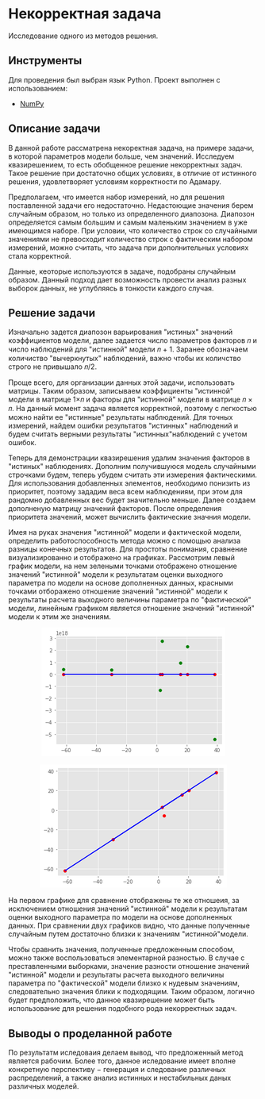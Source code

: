 # Некорректная задача 
Исследование одного из методов решения.

## Инструменты
Для проведения был выбран язык Python. Проект выполнен с использованием:

- [NumPy](https://numpy.org/doc/)

## Описание задачи
В данной работе рассматрена некоректная задача, на примере задачи, в которой параметров модели больше, чем значений. Исследуем квазирешением, то есть обобщенное решение некорректных задач. Такое решение при достаточно общих условиях, в отличие от истинного решения, удовлетворяет условиям корректности по Адамару.

Предполагаем, что имеется набор измерений, но для решения поставленной задачи его недостаточно. Недастоющие значения берем случайным образом, но только из определенного диапозона. Диапозон определяется самым большим и самым маленьким значением в уже имеющимся наборе. При условии, что количество строк со случайными значениями не превосходит количество строк с фактическим набором измерений, можно считать, что задача при дополнительных условиях стала корректной.

Данные, кеоторые используются в задаче, подобраны случайным образом. Данный подход дает возможность провести анализ разных выборок данных, не углубляясь в тонкости каждого случая.

## Решение задачи
Изначально задется диапозон варьирования "истиных" значений коэффициентов модели, далее задается число параметров факторов 𝑛 и число наблюдений для "истинной" модели 𝑛 + 1. Заранее обозначаем количиство "вычеркнутых" наблюдений, важно чтобы их количство строго не привышало 𝑛/2. 

Проще всего, для организации данных этой задачи, использовать матрицы. Таким образом, записываем коэффициенты "истинной" модели в матрице 1×𝑛 и факторы для "истинной" модели в матрице 𝑛 × 𝑛. На данный момент задача является корректной, поэтому с легкостью можно найти ее "истинные" результаты наблюдений. Для точных измерений, найдем ошибки результатов "истинных" наблюдений и будем считать верными результаты "истинных"наблюдений с учетом ошибок. 

Теперь для демонстрации квазирешения удалим значения факторов в "истиных" наблюдениях. Дополним получившуюся модель случайными строчками будем, теперь убудем считать эти измерения фактическими. Для использования добавленных элементов, необходимо понизить из приоритет, поэтому зададим веса всем наблюдениям, при этом для рандомно добавленных вес будет значительно меньше. Далее создаем дополненую матрицу значений факторов. После определения приоритета значений, может вычислить фактические значния модели.

Имея на руках значения "истинной" модели и фактической модели, определить работоспособность метода можно с помощью анализа разницы конечных результатов. Для простоты понимания, сравнение визуализированно и отображено на графиках. Рассмотрим левый график модели, на нем зелеными точками отображено отношение значений "истинной" модели к результатам оценки выходного параметра по модели на основе дополненных данных, красными точками отборажено отношение значений "истинной" модели к результаты расчета выходного величины параметра по "фактической" модели, линейным графиком является отношение значений "истинной" модели к этим же значениям.

<p align="center">
  <img src="https://github.com/cyber-baron/ill-posed-problem/blob/main/graphics/example%201.1.png" alt="example 1.1"/>
</p>

<p align="center">
  <img src="https://github.com/cyber-baron/ill-posed-problem/blob/main/graphics/example%201.2.png" alt="example 1.2"/>
</p>
  
На первом графике для сравнение отображены те же отношеия, за исключением отношения значений "истинной" модели к результатам оценки выходного параметра по модели на основе дополненных данных. При сравнении двух графиков видно, что данные полученные случайным путем достаточно близки к значениям "истинной"модели.

Чтобы сравнить значения, полученные предложенным способом, можно также воспользоваться элементарной разностью. В случае с преставленными выборками, значение разности отношение значений "истинной" модели и результаты расчета выходного величины параметра по "фактической" модели близко к нудевым значениям, следовательно значения блики к подходящим. Таким образом, логично будет предположить, что данное квазирешение может быть использование для решения подобного рода некорректных задач.

## Выводы о проделанной работе
По результатм иследоваия делаем вывод, что предложенный метод является рабочим. Более того, данное иследование имеет вполне конкретную перспективу − генерация и следование различных распределений, а также анализ истинных и нестабильных даных различных моделей.

